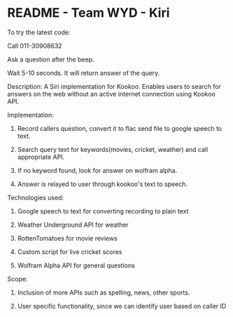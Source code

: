 # README - Team WYD - Kiri
To try the latest code:

Call 011-30908632

Ask a question after the beep.

Wait 5-10 seconds. It will return answer of the query.


Description: A Siri implementation for Kookoo. Enables users to search for answers on the web without an active internet connection using Kookoo API.

Implementation: 

1. Record callers question, convert it to flac send file to google speech to text.

2. Search query text for keywords(movies, cricket, weather) and call appropriate API.

3. If no keyword found, look for answer on wolfram alpha.

4. Answer is relayed to user through kookoo's text to speech.


Technologies used:

1. Google speech to text for converting recording to plain text

2. Weather Underground API for weather

3. RottenTomatoes for movie reviews

4. Custom script for live cricket scores

5. Wolfram Alpha API for general questions


Scope:

1. Inclusion of more APIs such as spelling, news, other sports.

2. User specific functionality, since we can identify user based on caller ID



